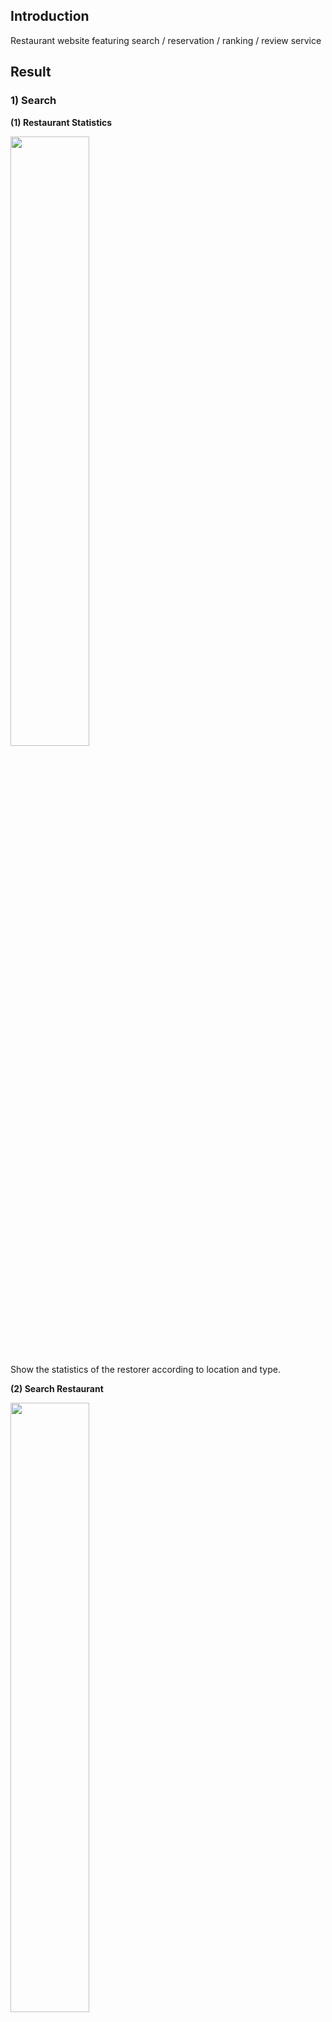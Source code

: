 ## Introduction

Restaurant website featuring search / reservation / ranking / review service 

## Result

### 1) Search 
**(1) Restaurant Statistics**

<img src="https://github.com/usernameIcanuse/BigDataBaby_TeamProj/assets/90603530/c36b05a7-ed9d-4949-9332-a3539972507d" width="50%">

Show the statistics of the restorer according to location and type.

**(2) Search Restaurant**

<img src="https://github.com/usernameIcanuse/BigDataBaby_TeamProj/assets/90603530/7bc35fcf-c592-4011-aa28-dcfb740b8bdf" width="50%">

If user enter a restaurant name and type, the corresponding restaurant is searched, and you can check the details by pressing the detail button.

**(3) Detail of a Restaurant**

<img src="https://github.com/usernameIcanuse/BigDataBaby_TeamProj/assets/90603530/eeaf9d02-39f2-4700-81a9-e412d5e76b07" width="50%">

On the detailed page, users can check the restaurant's name, contact information, operating time, break time, rating, and menu of the restaurant, and you can select Reservation and Review buttons.

### 2) Reservation 

<img src="https://github.com/usernameIcanuse/BigDataBaby_TeamProj/assets/90603530/8c9a002a-b9f0-4b76-bdf8-7304f38be62f" width="50%">

Users can make reservations by selecting a date, time, and providing other information. It also displays the current reservation status for a specific restaurant, showing the reservation list with details such as the reservation name, date, time, and the number of people.

### 3) Ranking 
**(1) Available restaurants offering delivery**

<img src="https://github.com/usernameIcanuse/BigDataBaby_TeamProj/assets/90603530/a9544893-6118-4f63-a301-906d2632ef10" width="50%">

Users can view a list of available restaurants offering delivery services, along with their respective delivery prices and minimum order amounts. It also provides functionality to sort the displayed restaurants based on delivery price or minimum order amount.

**(2) Restaurant ranking**

<img src="https://github.com/usernameIcanuse/BigDataBaby_TeamProj/assets/90603530/b310ed19-0a5e-4302-8c46-e80c935adb58" width="50%">

Users can view a ranked list of restaurants that is generated based on their ratings. 

### 4) Review 
**(1) Submit a review**        

<img src="https://github.com/usernameIcanuse/BigDataBaby_TeamProj/assets/90603530/092664ee-ca75-4909-b30f-78bf45dc7669" width="50%">

Enter a password for future review deletion verification.
Upon submitting a review with a rating, update the average rate and total_rating of the corresponding restaurant in the Rating table.

**(2) Check other reviews**          

<img src="https://github.com/usernameIcanuse/BigDataBaby_TeamProj/assets/90603530/2392963b-bd68-461e-a987-787fd21e8199" width="50%">

**(3) Delete a review**            

<img src="https://github.com/usernameIcanuse/BigDataBaby_TeamProj/assets/90603530/d4566e76-d791-402d-a4bd-0559b7b5e2cd" width="50%">
     
Input the password of the review's author to delete a review using the Delete button.
Upon deletion, update the average rate and total_rating of the corresponding restaurant in the Rating table to the state before the review was added.

## Folder Structure

```
Big Data Application team 05
├─ 📂 css       ▶️ Commonly used style values.
├─ 📂 html      ▶️ Collection of PHP files.
├─ 📂 php       ▶️ Collection of HTML files.
└─ 📂 sql       ▶️ Collection of SQL statements for DB creation and insertion.
```

## Database Design

<img src="https://github.com/usernameIcanuse/BigDataBaby_TeamProj/assets/90603530/1ab1d18f-69a3-4af2-bce3-48d75ffa7fab" width="80%">

## Tech Stack

|  | Tool |
| --- | --- |
| Programming | <img src="https://img.shields.io/badge/XAMPP-FB7A24?style=for-the-badge&logo=XAMPP&logoColor=black"> <img src="https://img.shields.io/badge/Apache-D22128?style=for-the-badge&logo=Apache&logoColor=black"> <img src="https://img.shields.io/badge/PHP-777BB4?style=for-the-badge&logo=PHP&logoColor=black"> <img src="https://img.shields.io/badge/MySQL-4479A1?style=for-the-badge&logo=MySQL&logoColor=black"> |
| Collaboration | <img src="https://img.shields.io/badge/Notion-000000?style=for-the-badge&logo=Notion&logoColor=white">  |
